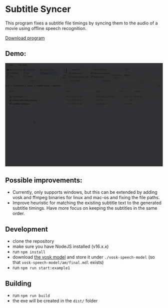 # Subtitle Syncer

This program fixes a subtitle file timings by syncing them to the audio of a movie using offline speech recognition.

[Download program](https://archive.org/download/subtitles-syncer/subtitles-syncer.exe)

## Demo:

![demo](demo.gif)

## Possible improvements:

* Currently, only supports windows, but this can be extended by adding vosk and ffmpeg binaries for linux and mac-os and fixing the file paths.
* Improve heuristic for matching the existing subtitle text to the generated subtitle timings. Have more focus on keeping the subtitles in the same order.

## Development

* clone the repository
* make sure you have NodeJS installed (v16.x.x)
* run `npm install`
* download [the vosk model](https://alphacephei.com/vosk/models) and store it under `./vosk-speech-model` (so that `vosk-speech-model/am/final.mdl` exists)
* run `npm run start:example1`

## Building

* run `npm run build`
* the exe will be created in the `dist/` folder
